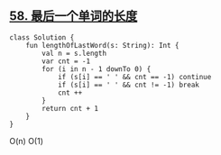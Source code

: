 ## [58. 最后一个单词的长度](https://leetcode.cn/problems/length-of-last-word/description/)

```
class Solution {
    fun lengthOfLastWord(s: String): Int {
        val n = s.length
        var cnt = -1
        for (i in n - 1 downTo 0) {
            if (s[i] == ' ' && cnt == -1) continue
            if (s[i] == ' ' && cnt != -1) break
            cnt ++
        }
        return cnt + 1
    }
}
```

O(n)
O(1)
